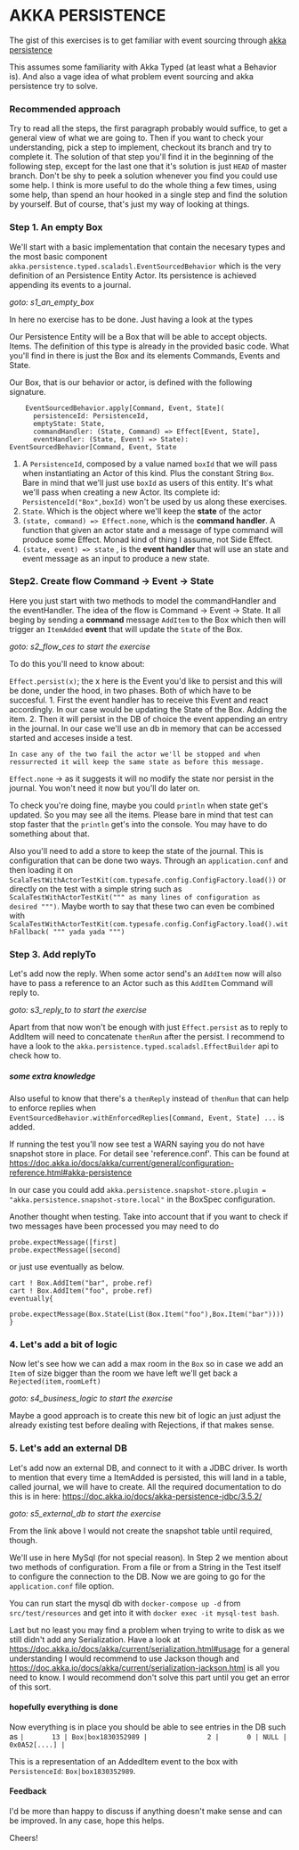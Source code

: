 # AKKA PERSISTENCE
The gist of this exercises is to get familiar with event sourcing through [akka persistence](https://doc.akka.io/docs/akka/current/typed/persistence.html)

This assumes some familiarity with Akka Typed (at least what a Behavior is). And also a vage idea of what problem event sourcing and akka persistence try to solve. 

### Recommended approach
Try to read all the steps, the first paragraph probably would suffice, to get a general view of what we are going to. 
Then if you want to check your understanding, pick a step to implement, checkout its branch and try to complete it. The solution of that step you'll find it in the beginning of the following step, except for the last one that it's solution is just `HEAD` of master branch. Don't be shy to peek a solution whenever you find you could use some help. I think is more useful to do the whole thing a few times, using some help, than spend an hour hooked in a single step and find the solution by yourself. But of course, that's just my way of looking at things.

### Step 1. An empty Box
We'll start with a basic implementation that contain the necesary types and the most basic component `akka.persistence.typed.scaladsl.EventSourcedBehavior` which is the very definition of an Persistence Entity Actor. Its persistence is achieved appending its events to a journal. 

*goto: s1_an_empty_box*

In here no exercise has to be done. Just having a look at the types

Our Persistence Entity will be a Box that will be able to accept objects. Items. The definition of this type is already in the provided basic code. What you'll find in there is just the Box and its elements Commands, Events and State.

Our Box, that is our behavior or actor, is defined with the following signature.  

```   
    EventSourcedBehavior.apply[Command, Event, State](
      persistenceId: PersistenceId,
      emptyState: State,
      commandHandler: (State, Command) => Effect[Event, State],
      eventHandler: (State, Event) => State): EventSourcedBehavior[Command, Event, State
```

1. A `PersistenceId`, composed by a value named `boxId` that we will pass when instantiating an Actor of this kind. Plus the constant String `Box`.  Bare in mind that we'll just use `boxId` as users of this entity. It's what we'll pass when creating a new Actor. Its complete id: `PersistenceId("Box",boxId)` won't be used by us along these exercises.
2. `State`. Which is the object where we'll keep the **state** of the actor
3. `(state, command) => Effect.none`, which is the **command handler**. A function that given an actor state and a message of type command will produce some Effect. Monad kind of thing I assume, not Side Effect.
4. `(state, event) => state` , is the **event handler** that will use an state and event message as an input to produce a new state.




### Step2. Create flow Command -> Event -> State

Here you just start with two methods to model the commandHandler and the eventHandler. The idea of the flow is Command -> Event -> State. It all beging by sending a **command** message `AddItem` to the Box which then will trigger an `ItemAdded` **event** that will update the `State` of the Box.

*goto: s2_flow_ces to start the exercise*

To do this you'll need to know about: 

`Effect.persist(x)`; the x here is the Event you'd like to persist and this will be done, under the hood, in two phases. Both of which have to be succesful.
    1. First the event handler has to receive this Event and react accordingly. In our case would be updating the State of the Box. Adding the item.
    2. Then it will persist in the DB of choice the event appending an entry in the journal. In our case we'll use an db in memory that can be accessed started and acceses inside a test.

    In case any of the two fail the actor we'll be stopped and when ressurrected it will keep the same state as before this message. 

`Effect.none` -> as it suggests it will no modify the state nor persist in the journal. You won't need it now but you'll do later on. 

To check you're doing fine, maybe you could `println` when state get's updated. So you may see all the items. Please bare in mind that test can stop faster that the `println` get's into the console. You may have to do something about that.

Also you'll need to add a store to keep the state of the journal. This is configuration that can be done two ways. Through an `application.conf` and then loading it on `ScalaTestWithActorTestKit(com.typesafe.config.ConfigFactory.load())` or directly on the test with a simple string such as `ScalaTestWithActorTestKit(""" as many lines of configuration as desired """)`. Maybe worth to say that these two can even be combined with `ScalaTestWithActorTestKit(com.typesafe.config.ConfigFactory.load().withFallback( """ yada yada """)`


### Step 3. Add replyTo

Let's add now the reply. When some actor send's an `AddItem` now will also have to pass a reference to an Actor such as this `AddItem` Command will reply to.

*goto: s3_reply_to to start the exercise*


Apart from that now won't be enough with just `Effect.persist` as to reply to AddItem will need to concatenate `thenRun` after the persist. I recommend to have a look to the `akka.persistence.typed.scaladsl.EffectBuilder` api to check how to.

##### some extra knowledge

Also useful to know that there's a `thenReply` instead of `thenRun` that can help to enforce replies when `EventSourcedBehavior.withEnforcedReplies[Command, Event, State] ...` is added.

If running the test you'll now see test a WARN saying you do not have snapshot store in place. For detail see 'reference.conf'. This can be found at https://doc.akka.io/docs/akka/current/general/configuration-reference.html#akka-persistence

In our case you could add `akka.persistence.snapshot-store.plugin = "akka.persistence.snapshot-store.local"` in the BoxSpec configuration.

Another thought when testing. Take into account that if you want to check if two messages have been processed you may need to do


    probe.expectMessage([first]
    probe.expectMessage([second]
	


 or just use eventually as below.
    

    cart ! Box.AddItem("bar", probe.ref)
    cart ! Box.AddItem("foo", probe.ref)
    eventually{
      probe.expectMessage(Box.State(List(Box.Item("foo"),Box.Item("bar"))))
    }
    


### 4. Let's add a bit of logic

Now let's see how we can add a max room in the `Box` so in case we add an `Item` of size bigger than the room we have left we'll get back a `Rejected(item,roomLeft)`

*goto: s4_business_logic to start the exercise*


Maybe a good approach is to create this new bit of logic an just adjust the already existing test before dealing with Rejections, if that makes sense.

### 5. Let's add an external DB

Let's add now an external DB, and connect to it with a JDBC driver. Is worth to mention that every time a ItemAdded is persisted, this will land in a table, called journal, we will have to create. All the required documentation to do this is in here:
https://doc.akka.io/docs/akka-persistence-jdbc/3.5.2/

*goto: s5_external_db to start the exercise*


From the link above I would not create the snapshot table until required, though. 

We'll use in here MySql (for not special reason). In Step 2 we mention about two methods of configuration. From a file or from a String in the Test itself to configure the connection to the DB. Now we are going to go for the `application.conf` file option. 

You can run start the mysql db with `docker-compose up -d` from `src/test/resources` and get into it with `docker exec -it mysql-test bash`.

Last but no least you may find a problem when trying to write to disk as we still didn't add any Serialization. Have a look at https://doc.akka.io/docs/akka/current/serialization.html#usage for a general understanding
I would recommend to use Jackson though and https://doc.akka.io/docs/akka/current/serialization-jackson.html is all you need to know. I would recommend don't solve this part until you get an error of this sort.

#### hopefully everything is done

Now everything is in place you should be able to see entries in the DB such as 
`|       13 | Box|box1830352989 |               2 |       0 | NULL | 0x0A52[....] |`

This is a representation of an AddedItem event to the box with `PersistenceId`: `Box|box1830352989`.


#### Feedback

I'd be more than happy to discuss if anything doesn't make sense and can be improved. In any case, hope this helps.

Cheers!